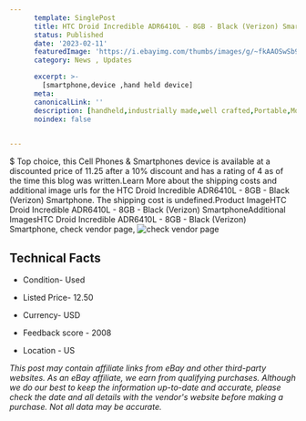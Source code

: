 ```yaml
---
      template: SinglePost
      title: HTC Droid Incredible ADR6410L - 8GB - Black (Verizon) Smartphone
      status: Published
      date: '2023-02-11'
      featuredImage: 'https://i.ebayimg.com/thumbs/images/g/~fkAAOSwSb9jElde/s-l225.jpg'
      category: News , Updates

      excerpt: >-
        [smartphone,device ,hand held device]
      meta:
      canonicalLink: ''
      description: [handheld,industrially made,well crafted,Portable,Mobile,Compact,Convenient,Lightweight,Maneuverable,Man-portable,Miniature,Carriable,Hand-held,Light,Holdable,Transportable,Mobile device,Pocket-sized,On-the-go,Wireless,Cordless,Compact size,Convenient size, smartphone,device ,hand held device]
      noindex: false

        
---
```

$
    Top choice, this Cell Phones & Smartphones device is available at a discounted price of 11.25 after a 10% discount and has a rating of 4 as of the time this blog was written.Learn More about the shipping costs and additional image urls for the HTC Droid Incredible ADR6410L - 8GB - Black (Verizon) Smartphone. The shipping cost is undefined.Product ImageHTC Droid Incredible ADR6410L - 8GB - Black (Verizon) SmartphoneAdditional ImagesHTC Droid Incredible ADR6410L - 8GB - Black (Verizon) Smartphone, check vendor page, ![check vendor page](https://origin-galleryplus.ebayimg.com/ws/web/185563708429_2_0_1/225x225.jpg,https://origin-galleryplus.ebayimg.com/ws/web/185563708429_3_0_1/225x225.jpg,https://origin-galleryplus.ebayimg.com/ws/web/185563708429_4_0_1/225x225.jpg)
    
    

 ## Technical Facts 



     
      

 - Condition- Used 


      

 - Listed Price- 12.50 


      

 - Currency- USD 


      

 - Feedback score - 2008 


      

 - Location - US 


      
      

 *_This post may contain affiliate links from eBay and other third-party websites. As an eBay affiliate, we earn from qualifying purchases. Although we do our best to keep the information up-to-date and accurate, please check the date and all details with the vendor's website before making a purchase. Not all data may be accurate._*



    
    
    
    
    